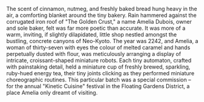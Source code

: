 The scent of cinnamon, nutmeg, and freshly baked bread hung heavy in the air, a comforting blanket around the tiny bakery.  Rain hammered against the corrugated iron roof of "The Golden Crust," a name Amelia Dubois, owner and sole baker, felt was far more poetic than accurate.  It was more of a warm, inviting, if slightly dilapidated, little shop nestled amongst the bustling, concrete canyons of Neo-Kyoto.  The year was 2242, and Amelia, a woman of thirty-seven with eyes the colour of melted caramel and hands perpetually dusted with flour, was meticulously arranging a display of intricate, croissant-shaped miniature robots.  Each tiny automaton, crafted with painstaking detail, held a miniature cup of freshly brewed, sparkling, ruby-hued energy tea, their tiny joints clicking as they performed miniature choreographic routines.  This particular batch was a special commission – for the annual "Kinetic Cuisine" festival in the Floating Gardens District, a place Amelia only dreamt of visiting.
